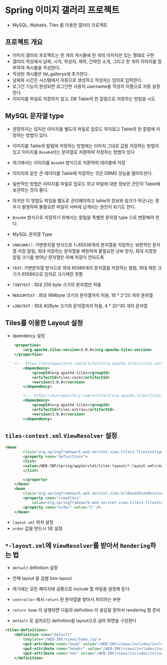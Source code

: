 # Spring 이미지 갤러리 프로젝트
- MySQL, Mybatis, Tiles 를 이용한 갤러리 프로젝트 

## 프로젝트 개요 
- 이미지 갤러리 프로젝트는 한 개의 게시물에 한 개의 이미지만 있는 형태로 구현
- 갤러리 작성에서 날짜, 시각, 작성자, 제목, 간략한 소개, 그리고 한 개의 이미지를 첨부하여 게시물을 작성한다.
- 작성된 게시물은 tbl_gallerys에 추가한다. 
- 날짜와 시간은 시스템에서 자동으로 생성하고 작성자는 임의로 입력한다.
- 로그인 기능이 완성되면 로그인한 사용자 username을 작성자 이름으로 자동 설정한다.
- 이미지를 파일로 저장하지 않고, DB Table의 한 칼럼으로 저장하는 방법을 시도

## MySQL 문자열 type
- 권장하지는 않지만 이미지를 별도의 파일로 업로드 하지않고 Table의 한 칼럼에 저장하는 방법이 있다.
- 이미지를 Table의 칼럼에 저장하는 방법에는 이미지 그대로 값을 저장하는 방법이 있고 이미지를 `Base64`라는 문자열로 치환하여 저장하는 방법이 있다
- 여기에서는 이미지를 `Base64` 방식으로 치환하여 테이블에 저장
- 이미지와 같은 큰 데이터를 Table에 저장하는 것은 DBMS 성능을 떨어뜨린다.
- 일반적인 방법은 이미지를 파일로 업로드 하고 파일에 대한 정보만 간단히 Table에 보관하는 것이 좋다.
- 하지만 이 방법도 파일을 별도로 관리해야하고 table의 정보와 링크가 어긋나는 경우가 발생하여 불필요한 파일이 서버에 남게되는 원인이 되기도 한다.

- `Base64` 방식으로 저장하기 위해서는 칼럼을 특별한 문자열 type 으로 변환해야 한다.
- MySQL 문자열 Type
- `VARCHAR()`: 가변문자열 방식으로 1~65536개의 문자열을 저장하는 보편적인 문자열 저장 칼럼, 최대 저장하는 문자열을 제한하여 불필요한 낭비 방지, 최대 지정한 칼럼 크기를 벗어난 문자열은 아예 저장이 안되도록
- `TEXT`: 가변문자열 방식으로 최대 65566개의 문자열을 저장하는 칼럼, 최대 제한 크기가 65566으로 임의로 크기제한 못함
- `TINYTEXT` : 최대 256 byte 크기의 문자열만 허용
- `MEDIUMTEXT` : 최대 16Mbyte 크기의 문자열까지 허용, 16 * 2^20 개의 문자열
- `LONGTEXT` : 최대 4GByte 크기의 문자열까지 허용, 4 * 20^30 개의 문자열 

## Tiles를 이용한 Layout 설정 
- dpendency 설정
```xml
	<properties>
		<org.apache.tiles-version>3.0.8</org.apache.tiles-version>
	</properties>

	<!-- https://mvnrepository.com/artifact/org.apache.tiles/tiles-core -->
		<dependency>
			<groupId>org.apache.tiles</groupId>
			<artifactId>tiles-core</artifactId>
			<version>3.0.8</version>
		</dependency>

		<!-- https://mvnrepository.com/artifact/org.apache.tiles/tiles-extras -->
		<dependency>
			<groupId>org.apache.tiles</groupId>
			<artifactId>tiles-extras</artifactId>
			<version>3.0.8</version>
		</dependency>

```

## `tiles-context.xml` `ViewResolver` 설정
```xml
<bean
		class="org.springframework.web.servlet.view.tiles3.TilesConfigurer">
		<property name="definitions">
		<list>
		<value>/WEB-INF/spring/appServlet/tiles-layout/*-layout.xml</value>
		</list>

		</property>
	</bean>
	<bean
		class="org.springframework.web.servlet.view.UrlBasedViewResolver">
		<property name="viewClass"
			value="org.springframework.web.servlet.view.tiles3.TilesView" />
		<property name="order" value="1" />
	</bean>
```

- `layout.xml` 위치 설정
- `order` 값을 반드시 1로 설정
## `*-layout.xml`에 `ViewResolver`를 받아서 `Rendering`하는 법
- `default` definition 설정
- 전체 layout 을 감쌀 box-layout
- 여기에는 모든 페이지에 공통으로 include 할 파일을 설정해 둔다.

- `controller` 에서 `return` 된 문자열을 받아서 처리하는 부분
- `return home` 이 실행되면 다음의 definition 이 응답을 받아서 rendering 할 준비
- `default` 로 설저오딘 definition을 layout으로 삼아 화면을 구성한다

```xml
<tiles-definitions>
	<definition name="default"
		template="/WEB-INF/views/home.jsp">
		<put-attribute name="head" value="/WEB-INF/views/includes/include-head.jsp" />
		<put-attribute name="header" value="/WEB-INF/views/includes/include-header.jsp" />
		<put-attribute name="nav" value="/WEB-INF/views/includes/include-main.jsp" />
	</definition>

```
